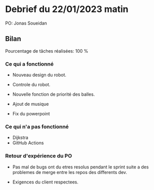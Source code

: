 # Debrief du 22/01/2023 matin

PO: Jonas Soueidan


## Bilan
Pourcentage de tâches réalisées: 100 %

### Ce qui a fonctionné
- Nouveau design du robot.

- Controle du robot.

- Nouvelle fonction de priorité des balles.

- Ajout de musique

- Fix du powerpoint


### Ce qui n'a pas fonctionné
- Dijkstra
- GitHub Actions

### Retour d'expérience du PO
- Pas mal de bugs ont du etres resolus pendant le sprint suite a des problemes de merge entre les repos des differents dev.

- Exigences du client respectees.


